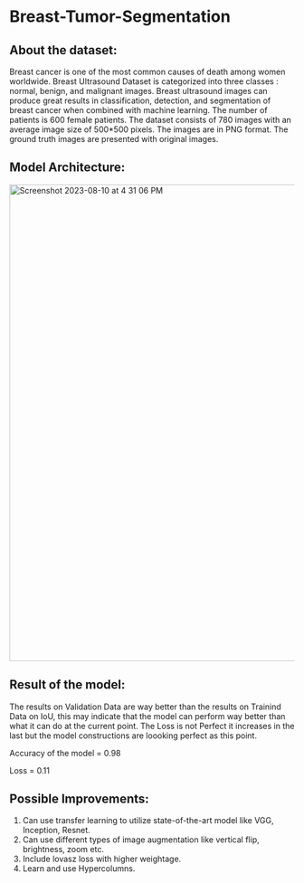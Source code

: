 # Breast-Tumor-Segmentation

## About the dataset:

Breast cancer is one of the most common causes of death among women worldwide. Breast Ultrasound Dataset is categorized into three classes  :  normal, benign, and malignant images. Breast ultrasound images can produce great results in classification, detection, and segmentation of breast cancer when combined with machine learning.
The number of patients is 600 female patients. The dataset consists of 780 images with an average image size of 500*500 pixels. The images are in PNG format. The ground truth images are presented with original images.


## Model Architecture:
<img width="843" alt="Screenshot 2023-08-10 at 4 31 06 PM" src="https://github.com/Tejalp99/Breast-Tumor-Segmentation/assets/115590863/941be4d8-2a8d-4603-a09d-c62293e90e7f">

## Result of the model:
The results on Validation Data are way better than the results on Trainind Data on IoU, this may indicate that the model can perform way better than what it can do at the current point. The Loss is not Perfect it increases in the last but the model constructions are loooking perfect as this point.

Accuracy of the model = 0.98

Loss = 0.11

## Possible Improvements:
1. Can use transfer learning to utilize state-of-the-art model like VGG, Inception, Resnet.
2. Can use different types of image augmentation like vertical flip, brightness, zoom etc.
3. Include lovasz loss with higher weightage.
4. Learn and use Hypercolumns.


